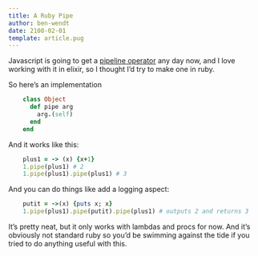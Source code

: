 ```yaml
---
title: A Ruby Pipe
author: ben-wendt
date: 2108-02-01
template: article.pug
---
```


Javascript is going to get a [pipeline operator](https://developer.mozilla.org/en-US/docs/Web/JavaScript/Reference/Operators/Pipeline_operator) any day now, and I love working with it in elixir, so I thought I’d try to make one in ruby.

<span class="more"></span>

So here’s an implementation

```ruby
    class Object
      def pipe arg
        arg.(self)
      end
    end
```

And it works like this:

```ruby
    plus1 = -> (x) {x+1}
    1.pipe(plus1) # 2
    1.pipe(plus1).pipe(plus1) # 3
```

And you can do things like add a logging aspect:

```ruby
    putit = ->(x) {puts x; x}
    1.pipe(plus1).pipe(putit).pipe(plus1) # outputs 2 and returns 3
```

It’s pretty neat, but it only works with lambdas and procs for now. And it’s obviously not standard ruby so you’d be swimming against the tide if you tried to do anything useful with this.
